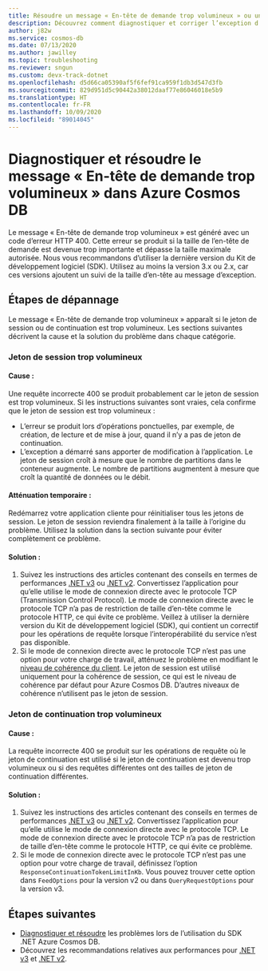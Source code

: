```yaml
---
title: Résoudre un message « En-tête de demande trop volumineux » ou une requête incorrecte 400 dans Azure Cosmos DB
description: Découvrez comment diagnostiquer et corriger l’exception d’en-tête de demande trop volumineux.
author: j82w
ms.service: cosmos-db
ms.date: 07/13/2020
ms.author: jawilley
ms.topic: troubleshooting
ms.reviewer: sngun
ms.custom: devx-track-dotnet
ms.openlocfilehash: d5d66ca05390af5f6fef91ca959f1db3d547d3fb
ms.sourcegitcommit: 829d951d5c90442a38012daaf77e86046018e5b9
ms.translationtype: HT
ms.contentlocale: fr-FR
ms.lasthandoff: 10/09/2020
ms.locfileid: "89014045"
---
```

# <a name="diagnose-and-troubleshoot-azure-cosmos-db-request-header-too-large-message"></a>Diagnostiquer et résoudre le message « En-tête de demande trop volumineux » dans Azure Cosmos DB
Le message « En-tête de demande trop volumineux » est généré avec un code d’erreur HTTP 400. Cette erreur se produit si la taille de l’en-tête de demande est devenue trop importante et dépasse la taille maximale autorisée. Nous vous recommandons d’utiliser la dernière version du Kit de développement logiciel (SDK). Utilisez au moins la version 3.x ou 2.x, car ces versions ajoutent un suivi de la taille d’en-tête au message d’exception.

## <a name="troubleshooting-steps"></a>Étapes de dépannage
Le message « En-tête de demande trop volumineux » apparaît si le jeton de session ou de continuation est trop volumineux. Les sections suivantes décrivent la cause et la solution du problème dans chaque catégorie.

### <a name="session-token-is-too-large"></a>Jeton de session trop volumineux

#### <a name="cause"></a>Cause :
Une requête incorrecte 400 se produit probablement car le jeton de session est trop volumineux. Si les instructions suivantes sont vraies, cela confirme que le jeton de session est trop volumineux :

* L’erreur se produit lors d’opérations ponctuelles, par exemple, de création, de lecture et de mise à jour, quand il n’y a pas de jeton de continuation.
* L’exception a démarré sans apporter de modification à l’application. Le jeton de session croît à mesure que le nombre de partitions dans le conteneur augmente. Le nombre de partitions augmentent à mesure que croît la quantité de données ou le débit.

#### <a name="temporary-mitigation"></a>Atténuation temporaire : 
Redémarrez votre application cliente pour réinitialiser tous les jetons de session. Le jeton de session reviendra finalement à la taille à l’origine du problème. Utilisez la solution dans la section suivante pour éviter complètement ce problème.

#### <a name="solution"></a>Solution :
1. Suivez les instructions des articles contenant des conseils en termes de performances [.NET v3](performance-tips-dotnet-sdk-v3-sql.md) ou [.NET v2](performance-tips.md). Convertissez l’application pour qu’elle utilise le mode de connexion directe avec le protocole TCP (Transmission Control Protocol). Le mode de connexion directe avec le protocole TCP n’a pas de restriction de taille d’en-tête comme le protocole HTTP, ce qui évite ce problème. Veillez à utiliser la dernière version du Kit de développement logiciel (SDK), qui contient un correctif pour les opérations de requête lorsque l’interopérabilité du service n’est pas disponible.
1. Si le mode de connexion directe avec le protocole TCP n’est pas une option pour votre charge de travail, atténuez le problème en modifiant le [niveau de cohérence du client](how-to-manage-consistency.md). Le jeton de session est utilisé uniquement pour la cohérence de session, ce qui est le niveau de cohérence par défaut pour Azure Cosmos DB. D’autres niveaux de cohérence n’utilisent pas le jeton de session.

### <a name="continuation-token-is-too-large"></a>Jeton de continuation trop volumineux

#### <a name="cause"></a>Cause :
La requête incorrecte 400 se produit sur les opérations de requête où le jeton de continuation est utilisé si le jeton de continuation est devenu trop volumineux ou si des requêtes différentes ont des tailles de jeton de continuation différentes.
    
#### <a name="solution"></a>Solution :
1. Suivez les instructions des articles contenant des conseils en termes de performances [.NET v3](performance-tips-dotnet-sdk-v3-sql.md) ou [.NET v2](performance-tips.md). Convertissez l’application pour qu’elle utilise le mode de connexion directe avec le protocole TCP. Le mode de connexion directe avec le protocole TCP n’a pas de restriction de taille d’en-tête comme le protocole HTTP, ce qui évite ce problème. 
1. Si le mode de connexion directe avec le protocole TCP n’est pas une option pour votre charge de travail, définissez l’option `ResponseContinuationTokenLimitInKb`. Vous pouvez trouver cette option dans `FeedOptions` pour la version v2 ou dans `QueryRequestOptions` pour la version v3.

## <a name="next-steps"></a>Étapes suivantes
* [Diagnostiquer et résoudre](troubleshoot-dot-net-sdk.md) les problèmes lors de l’utilisation du SDK .NET Azure Cosmos DB.
* Découvrez les recommandations relatives aux performances pour [.NET v3](performance-tips-dotnet-sdk-v3-sql.md) et [.NET v2](performance-tips.md).

